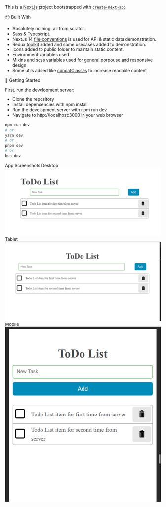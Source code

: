 This is a [Next.js](https://nextjs.org/) project bootstrapped with [`create-next-app`](https://github.com/vercel/next.js/tree/canary/packages/create-next-app).

📦 Built With
- Absolutely nothing, all from scratch.
- Sass & Typescript.
- NextJs 14 [file-conventions](https://nextjs.org/docs/app/api-reference/file-conventions) is used for API & static data demonstration.
- Redux [toolkit](https://www.npmjs.com/package/@reduxjs/toolkit) added and some usecases added to demonstration.
- Icons added to public folder to maintain static content.
- Environment variables used.
- Mixins and scss variables used for general porpouse and responsive design
- Some utils added like [concatClasses](https://github.com/cemyurtbasi/next14todoapp/blob/master/src/shared/utlis/concatClasses.ts) to increase readable content

🚀 Getting Started

First, run the development server:

- Clone the repository
- Install dependencies with npm install
- Run the development server with npm run dev
- Navigate to http://localhost:3000 in your web browser

```bash
npm run dev
# or
yarn dev
# or
pnpm dev
# or
bun dev
```

App Screenshots
Desktop
![alt text](https://github.com/cemyurtbasi/next14todoapp/blob/master/public/images/app-desktop-image.png)
Tablet
![alt text](https://github.com/cemyurtbasi/next14todoapp/blob/master/public/images/app-tablet-image.png)
Mobile
![alt text](https://github.com/cemyurtbasi/next14todoapp/blob/master/public/images/app-mobile-image.png)
